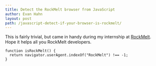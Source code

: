 ```yaml
---
title: Detect the RockMelt browser from JavaScript
author: Evan Hahn
layout: post
path: /javascript-detect-if-your-browser-is-rockmelt/
---
```


This is fairly trivial, but came in handy during my internship at [RockMelt](http://www.rockmelt.com). Hope it helps all you RockMelt developers.

    function isRockMelt() {
      return navigator.userAgent.indexOf("RockMelt") !== -1;
    }
